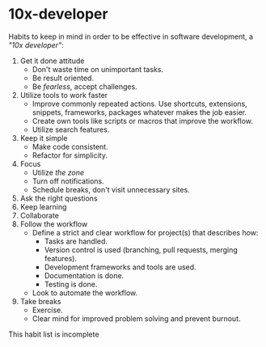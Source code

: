# 10x-developer

Habits to keep in mind in order to be effective in software development, a _"10x developer"_:

1. Get it done attitude
    - Don't waste time on unimportant tasks.
    - Be result oriented.
    - Be _fearless_, accept challenges.
2. Utilize tools to work faster
    - Improve commonly repeated actions. Use shortcuts, extensions, snippets, frameworks, packages whatever makes the job easier.
    - Create own tools like scripts or macros that improve the workflow.
    - Utilize search features.
3. Keep it simple
    - Make code consistent.
    - Refactor for simplicity.
4. Focus
    - Utilize _the zone_
    - Turn off notifications.
    - Schedule breaks, don't visit unnecessary sites.
5. Ask the right questions
6. Keep learning
7. Collaborate
8. Follow the workflow
    - Define a strict and clear workflow for project(s) that describes how:
        - Tasks are handled.
        - Version control is used (branching, pull requests, merging features).
        - Development frameworks and tools are used.
        - Documentation is done.
        - Testing is done.
    - Look to automate the workflow.
9. Take breaks
    - Exercise.
    - Clear mind for improved problem solving and prevent burnout.

This habit list is incomplete
